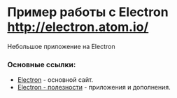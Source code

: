 # Пример работы с Electron http://electron.atom.io/

Небольшое приложение на Electron

### Основные ссылки:
- [Electron](http://electron.atom.io) - основной сайт.
- [Electron - полезности](https://github.com/sindresorhus/awesome-electron#apps) - приложения и дополнения.


